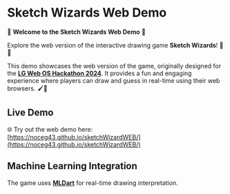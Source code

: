 # Sketch Wizards Web Demo

🌟 **Welcome to the Sketch Wizards Web Demo** 🌟

Explore the web version of the interactive drawing game **Sketch Wizards**! 🎨✨

This demo showcases the web version of the game, originally designed for the [**LG Web OS Hackathon 2024**](https://weboshackathon.lge.com/). It provides a fun and engaging experience where players can draw and guess in real-time using their web browsers. 🖌️🤖

## Live Demo

🌐 Try out the web demo here: [https://noceg43.github.io/sketchWizardWEB/](https://noceg43.github.io/sketchWizardWEB/)

## Machine Learning Integration

The game uses [**MLDart**](https://github.com/LucaTedeschini/MLDart) for real-time drawing interpretation.
